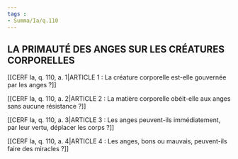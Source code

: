 ```yaml
---
tags : 
- Summa/Ia/q.110
---
```


## LA PRIMAUTÉ DES ANGES SUR LES CRÉATURES CORPORELLES

[[CERF Ia, q. 110, a. 1|ARTICLE 1 : La créature corporelle est-elle gouvernée par les anges ?]]

[[CERF Ia, q. 110, a. 2|ARTICLE 2 : La matière corporelle obéit-elle aux anges sans aucune résistance ?]]

[[CERF Ia, q. 110, a. 3|ARTICLE 3 : Les anges peuvent-ils immédiatement, par leur vertu, déplacer les corps ?]]

[[CERF Ia, q. 110, a. 4|ARTICLE 4 : Les anges, bons ou mauvais, peuvent-ils faire des miracles ?]]

